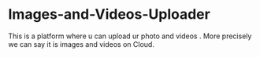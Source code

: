 # Images-and-Videos-Uploader
This is a platform where u can upload ur photo and videos . More precisely we can say it is images and videos on Cloud.

